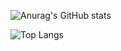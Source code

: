 ![Anurag's GitHub stats](https://github-readme-stats.vercel.app/api?username=he1fire&theme=discord_old_blurple&show_icons=true&hide_title=true&hide_rank=true)

![Top Langs](https://github-readme-stats.vercel.app/api/top-langs/?username=he1fire&theme=discord_old_blurple&layout=compact&hide_title=true)



<!--
**he1fire/he1fire** is a ✨ _special_ ✨ repository because its `README.md` (this file) appears on your GitHub profile.

Here are some ideas to get you started:

- 🔭 I’m currently working on ...
- 🌱 I’m currently learning ...
- 👯 I’m looking to collaborate on ...
- 🤔 I’m looking for help with ...
- 💬 Ask me about ...
- 📫 How to reach me: ...
- 😄 Pronouns: ...
- ⚡ Fun fact: ...
-->
